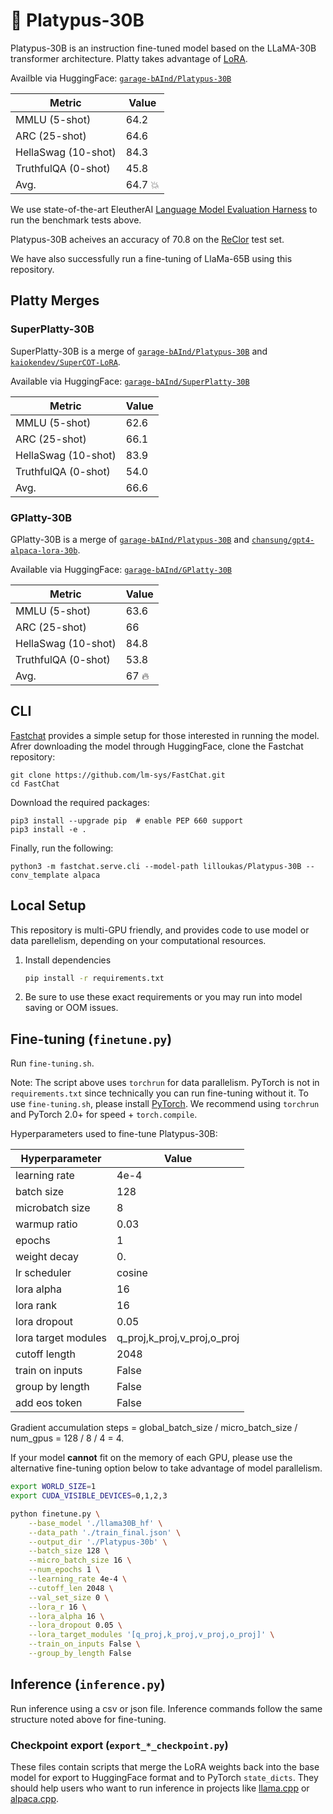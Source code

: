 # 🥳 Platypus-30B

Platypus-30B is an instruction fine-tuned model based on the LLaMA-30B transformer architecture. Platty takes advantage of [LoRA](https://arxiv.org/pdf/2106.09685.pdf). 

Availble via HuggingFace: [`garage-bAInd/Platypus-30B`](https://huggingface.co/garage-bAInd/Platypus-30B)

| Metric                | Value |
|-----------------------|-------|
| MMLU (5-shot)         | 64.2  |
| ARC (25-shot)         | 64.6  |
| HellaSwag (10-shot)   | 84.3  |
| TruthfulQA (0-shot)   | 45.8  |
| Avg.                  | 64.7 💥 | 


We use state-of-the-art EleutherAI [Language Model Evaluation Harness](https://github.com/EleutherAI/lm-evaluation-harness) to run the benchmark tests above.

Platypus-30B acheives an accuracy of 70.8 on the [ReClor](https://whyu.me/reclor/) test set.

We have also successfully run a fine-tuning of LlaMa-65B using this repository. 

## Platty Merges

### SuperPlatty-30B

SuperPlatty-30B is a merge of [`garage-bAInd/Platypus-30B`](https://huggingface.co/garage-bAInd/Platypus-30B) and [`kaiokendev/SuperCOT-LoRA`](https://huggingface.co/kaiokendev/SuperCOT-LoRA). 

Available via HuggingFace: [`garage-bAInd/SuperPlatty-30B`](https://huggingface.co/garage-bAInd/SuperPlatty-30B)

| Metric                | Value |
|-----------------------|-------|
| MMLU (5-shot)         | 62.6  |
| ARC (25-shot)         | 66.1  |
| HellaSwag (10-shot)   | 83.9  |
| TruthfulQA (0-shot)   | 54.0  |
| Avg.                  | 66.6  | 

### GPlatty-30B

GPlatty-30B is a merge of [`garage-bAInd/Platypus-30B`](https://huggingface.co/garage-bAInd/Platypus-30B) and [`chansung/gpt4-alpaca-lora-30b`](https://huggingface.co/chansung/gpt4-alpaca-lora-30b). 

Available via HuggingFace: [`garage-bAInd/GPlatty-30B`](https://huggingface.co/garage-bAInd/GPlatty-30B)

| Metric                | Value |
|-----------------------|-------|
| MMLU (5-shot)         | 63.6  |
| ARC (25-shot)         | 66    |
| HellaSwag (10-shot)   | 84.8  |
| TruthfulQA (0-shot)   | 53.8  |
| Avg.                  | 67 🔥 | 


## CLI 

[Fastchat](https://github.com/lm-sys/FastChat) provides a simple setup for those interested in running the model. Afrer downloading the model through HuggingFace, clone the Fastchat repository:

```
git clone https://github.com/lm-sys/FastChat.git
cd FastChat
```

Download the required packages:

```
pip3 install --upgrade pip  # enable PEP 660 support
pip3 install -e .
```

Finally, run the following:

```
python3 -m fastchat.serve.cli --model-path lilloukas/Platypus-30B --conv_template alpaca
```

## Local Setup

This repository is multi-GPU friendly, and provides code to use model or data parellelism, depending on your computational resources. 

1. Install dependencies

   ```bash
   pip install -r requirements.txt
   ```

2. Be sure to use these exact requirements or you may run into model saving or OOM issues.

## Fine-tuning (`finetune.py`)

Run `fine-tuning.sh`.

Note: The script above uses `torchrun` for data parallelism. PyTorch is not in `requirements.txt` since technically you can run fine-tuning without it. To use `fine-tuning.sh`, please install [PyTorch](https://pytorch.org/get-started/locally/). We recommend using `torchrun` and PyTorch 2.0+ for speed + `torch.compile`.

Hyperparameters used to fine-tune Platypus-30B:

| Hyperparameter      | Value  |
|---------------------|--------|
| learning rate       | 4e-4   |
| batch size          | 128    |
| microbatch  size    | 8      |
| warmup ratio        | 0.03   |
| epochs              | 1      |
| weight decay        | 0.     |
| lr scheduler        | cosine |
| lora alpha          | 16     |
| lora rank           | 16     |
| lora dropout        | 0.05   |
| lora target modules | q_proj,k_proj,v_proj,o_proj|
| cutoff length       | 2048   |
| train on inputs     | False  |
| group by length     | False  |
| add eos token       | False  |

Gradient accumulation steps = global_batch_size / micro_batch_size / num_gpus = 128 / 8 / 4 = 4.

If your model **cannot** fit on the memory of each GPU, please use the alternative fine-tuning option below to take advantage of model parallelism.

```bash
export WORLD_SIZE=1
export CUDA_VISIBLE_DEVICES=0,1,2,3

python finetune.py \
    --base_model './llama30B_hf' \
    --data_path './train_final.json' \
    --output_dir './Platypus-30b' \
    --batch_size 128 \
    --micro_batch_size 16 \
    --num_epochs 1 \
    --learning_rate 4e-4 \
    --cutoff_len 2048 \
    --val_set_size 0 \
    --lora_r 16 \
    --lora_alpha 16 \
    --lora_dropout 0.05 \
    --lora_target_modules '[q_proj,k_proj,v_proj,o_proj]' \
    --train_on_inputs False \
    --group_by_length False
```
## Inference (`inference.py`)

Run inference using a csv or json file. Inference commands follow the same structure noted above for fine-tuning.

### Checkpoint export (`export_*_checkpoint.py`)

These files contain scripts that merge the LoRA weights back into the base model
for export to HuggingFace format and to PyTorch `state_dicts`.
They should help users
who want to run inference in projects like [llama.cpp](https://github.com/ggerganov/llama.cpp)
or [alpaca.cpp](https://github.com/antimatter15/alpaca.cpp).
